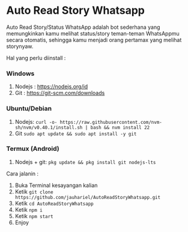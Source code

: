 # Auto Read Story Whatsapp
Auto Read Story/Status WhatsApp adalah bot sederhana yang memungkinkan kamu melihat status/story teman-teman WhatsAppmu secara otomatis, sehingga kamu menjadi orang pertamax yang melihat storynyaw.

Hal yang perlu diinstall :
### Windows
1. Nodejs : https://nodejs.org/id
2. Git : https://git-scm.com/downloads
### Ubuntu/Debian
1. Nodejs: ```curl -o- https://raw.githubusercontent.com/nvm-sh/nvm/v0.40.1/install.sh | bash && nvm install 22```
2. Git ```sudo apt update && sudo apt install -y git```
### Termux (Android)
1. Nodejs + git: ```pkg update && pkg install git nodejs-lts```

Cara jalanin :
1. Buka Terminal kesayangan kalian
2. Ketik ```git clone https://github.com/jauhariel/AutoReadStoryWhatsapp.git```
3. Ketik ```cd AutoReadStoryWhatsapp```
4. Ketik ```npm i```
5. Ketik ```npm start```
6. Enjoy
